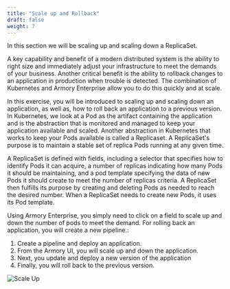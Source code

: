```yaml
---
title: "Scale up and Rollback"
draft: false
weight: 7
---
```


In this section we will be scaling up and scaling down a ReplicaSet.

A key capability and benefit of a modern distributed system is the ability to right size and immediately adjust your infrastructure to meet the demands of your business.  Another critical benefit is the ability to rollback changes to an application in production when trouble is detected.  The combination of Kubernetes and Armory Enterprise allow you to do this quickly and at scale.

In this exercise, you will be introduced to scaling up and scaling down an application, as well as, how to roll back an application to a previous version.  In Kubernetes, we look at a Pod as the artifact containing the application and is the abstraction that is monitored and managed to keep your application available and scaled. Another abstraction in Kubernetes that works to keep your Pods available is called a Replicaset. A ReplicaSet's purpose is to maintain a stable set of replica Pods running at any given time. 

A ReplicaSet is defined with fields, including a selector that specifies how to identify Pods it can acquire, a number of replicas indicating how many Pods it should be maintaining, and a pod template specifying the data of new Pods it should create to meet the number of replicas criteria. A ReplicaSet then fulfills its purpose by creating and deleting Pods as needed to reach the desired number. When a ReplicaSet needs to create new Pods, it uses its Pod template.

Using Armory Enterprise, you simply need to click on a field to scale up and down the number of pods to meet the demand. For rolling back an application, you will create a new pipeline.:

1. Create a pipeline and deploy an application.
2. From the Armory UI, you will scale up and down the application.
2. Next, you update and deploy a new version of the application
3. Finally, you will roll back to the previous version.



![Scale Up](/images/infinity.png)
